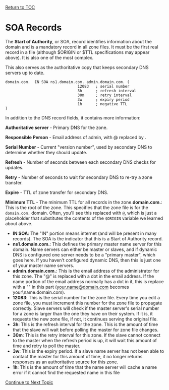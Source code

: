 <a href="https://github.com/CyberTrainingUSAF/08-Network-Programming/blob/master/00-Table-of-Contents.md" > Return to TOC </a>

# SOA Records

The **Start of Authority**, or SOA, record identifies information about the domain and is a mandatory record in all zone files. It must be the first real record in a file \(although $ORIGIN or $TTL specifications may appear above\). It is also one of the most complex.

This also serves as the authoritative copy that keeps secondary DNS servers up to date.

```text
domain.com.  IN SOA ns1.domain.com. admin.domain.com. (                                            
                                12083   ; serial number
                                3h      ; refresh interval
                                30m     ; retry interval
                                3w      ; expiry period
                                1h      ; negative TTL
)
```

In addition to the DNS record fields, it contains more information:

**Authoritative server** - Primary DNS for the zone.

**Responsible Person** - Email address of admin, with @ replaced by .

**Serial Number** - Current "version number", used by secondary DNS to determine whether they should update.

**Refresh** - Number of seconds between each secondary DNS checks for updates.

**Retry** - Number of seconds to wait for secondary DNS to re-try a zone transfer.

**Expire** - TTL of zone transfer for secondary DNS.

**Minimum TTL** - The minimum TTL for all records in the zone.**domain.com.**: This is the root of the zone. This specifies that the zone file is for the `domain.com.` domain. Often, you'll see this replaced with `@`, which is just a placeholder that substitutes the contents of the `$ORIGIN` variable we learned about above.

* **IN SOA**: The "IN" portion means internet \(and will be present in many records\). The SOA is the indicator that this is a Start of Authority record.
* **ns1.domain.com.**: This defines the primary master name server for this domain. Name servers can either be master or slaves, and if dynamic DNS is configured one server needs to be a "primary master", which goes here. If you haven't configured dynamic DNS, then this is just one of your master name servers.
* **admin.domain.com.**: This is the email address of the administrator for this zone. The "@" is replaced with a dot in the email address. If the name portion of the email address normally has a dot in it, this is replace with a "\" in this part \([your.name@domain.com](mailto:your.name@domain.com) becomes your\name.domain.com\).
* **12083**: This is the serial number for the zone file. Every time you edit a zone file, you must increment this number for the zone file to propagate correctly. Slave servers will check if the master server's serial number for a zone is larger than the one they have on their system. If it is, it requests the new zone file, if not, it continues serving the original file.
* **3h**: This is the refresh interval for the zone. This is the amount of time that the slave will wait before polling the master for zone file changes.
* **30m**: This is the retry interval for this zone. If the slave cannot connect to the master when the refresh period is up, it will wait this amount of time and retry to poll the master.
* **3w**: This is the expiry period. If a slave name server has not been able to contact the master for this amount of time, it no longer returns responses as an authoritative source for this zone.
* **1h**: This is the amount of time that the name server will cache a name error if it cannot find the requested name in this file

<a href="https://github.com/CyberTrainingUSAF/08-Network-Programming/blob/master/07-osi-layer-7/dns-a-and-aaaa-records.md" > Continue to Next Topic </a>
